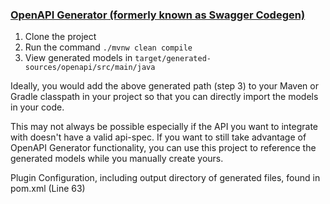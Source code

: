### [OpenAPI Generator (formerly known as Swagger Codegen)](https://github.com/OpenAPITools/openapi-generator/blob/master/modules/openapi-generator-maven-plugin/README.md)

1. Clone the project
2. Run the command `./mvnw clean compile`
3. View generated models in `target/generated-sources/openapi/src/main/java`

Ideally, you would add the above generated path (step 3) to your Maven or Gradle classpath in your project so that you can directly import the models in your code.

This may not always be possible especially if the API you want to integrate with doesn't have a valid api-spec.
If you want to still take advantage of OpenAPI Generator functionality, you can use this project to reference the generated models while you manually create yours.

Plugin Configuration, including output directory of generated files, found in pom.xml (Line 63)